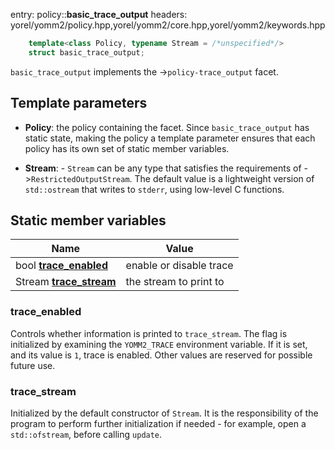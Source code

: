 entry: policy::**basic_trace_output**
headers: yorel/yomm2/policy.hpp,yorel/yomm2/core.hpp,yorel/yomm2/keywords.hpp

```c++
    template<class Policy, typename Stream = /*unspecified*/>
    struct basic_trace_output;
```

`basic_trace_output` implements the ->`policy-trace_output` facet.

## Template parameters

* **Policy**: the policy containing the facet. Since `basic_trace_output` has
  static state, making the policy a template parameter ensures that each policy
  has its own set of static member variables.

* **Stream**: - `Stream` can be any type that satisfies the requirements of
  ->`RestrictedOutputStream`. The default value is a lightweight version of
  `std::ostream` that writes to `stderr`, using low-level C functions.

## Static member variables

| Name                                     | Value                   |
| ---------------------------------------- | ----------------------- |
| bool [**trace_enabled**](#trace_enabled) | enable or disable trace |
| Stream [**trace_stream**](#trace_stream) | the stream to print to  |

### trace_enabled

Controls whether information is printed to `trace_stream`. The flag is
initialized by examining the `YOMM2_TRACE` environment variable. If it is set,
and its value is `1`, trace is enabled. Other values are reserved for possible
future use.

### trace_stream

Initialized by the default constructor of `Stream`. It is the responsibility of
the program to perform further initialization if needed - for example, open a
`std::ofstream`, before calling `update`.

